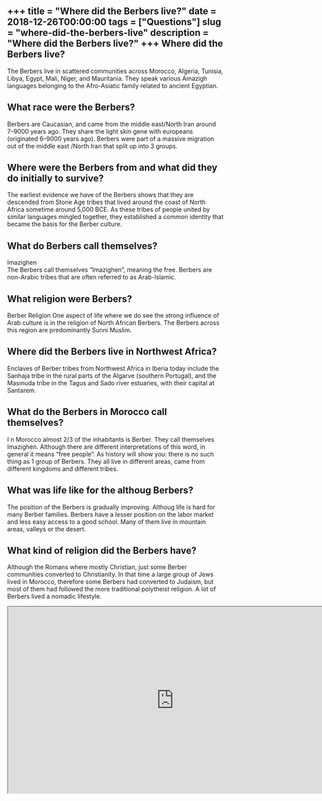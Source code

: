 +++
title = "Where did the Berbers live?"
date = 2018-12-26T00:00:00
tags = ["Questions"]
slug = "where-did-the-berbers-live"
description = "Where did the Berbers live?"
+++
Where did the Berbers live?
---------------------------

The Berbers live in scattered communities across Morocco, Algeria, Tunisia, Libya, Egypt, Mali, Niger, and Mauritania. They speak various Amazigh languages belonging to the Afro-Asiatic family related to ancient Egyptian.

What race were the Berbers?
---------------------------

Berbers are Caucasian, and came from the middle east/North Iran around 7–9000 years ago. They share the light skin gene with europeans (originated 6–9000 years ago). Berbers were part of a massive migration out of the middle east /North Iran that split up into 3 groups.

Where were the Berbers from and what did they do initially to survive?
----------------------------------------------------------------------

The earliest evidence we have of the Berbers shows that they are descended from Stone Age tribes that lived around the coast of North Africa sometime around 5,000 BCE. As these tribes of people united by similar languages mingled together, they established a common identity that became the basis for the Berber culture.

What do Berbers call themselves?
--------------------------------

Imazighen  
The Berbers call themselves “Imazighen”, meaning the free. Berbers are non-Arabic tribes that are often referred to as Arab-Islamic.

What religion were Berbers?
---------------------------

Berber Religion One aspect of life where we do see the strong influence of Arab culture is in the religion of North African Berbers. The Berbers across this region are predominantly Sunni Muslim.

Where did the Berbers live in Northwest Africa?
-----------------------------------------------

Enclaves of Berber tribes from Northwest Africa in Iberia today include the Sanhaja tribe in the rural parts of the Algarve (southern Portugal), and the Masmuda tribe in the Tagus and Sado river estuaries, with their capital at Santarem.

What do the Berbers in Morocco call themselves?
-----------------------------------------------

I n Morocco almost 2/3 of the inhabitants is Berber. They call themselves Imazighen. Although there are different interpretations of this word, in general it means “free people”. As history will show you: there is no such thing as 1 group of Berbers. They all live in different areas, came from different kingdoms and different tribes.

What was life like for the althoug Berbers?
-------------------------------------------

The position of the Berbers is gradually improving. Althoug life is hard for many Berber families. Berbers have a lesser position on the labor market and less easy access to a good school. Many of them live in mountain areas, valleys or the desert.

What kind of religion did the Berbers have?
-------------------------------------------

Although the Romans where mostly Christian, just some Berber communities converted to Christianity. In that time a large group of Jews lived in Morocco, therefore some Berbers had converted to Judaism, but most of them had followed the more traditional polytheist religion. A lot of Berbers lived a nomadic lifestyle.

<iframe allow="accelerometer; autoplay; clipboard-write; encrypted-media; gyroscope; picture-in-picture" allowfullscreen="" class="__youtube_prefs__  epyt-is-override  no-lazyload" data-no-lazy="1" data-origheight="433" data-origwidth="770" data-skipgform_ajax_framebjll="" height="433" id="_ytid_42549" loading="lazy" src="https://www.youtube.com/embed/FvNn9o4Fn6E?enablejsapi=1&autoplay=0&cc_load_policy=0&cc_lang_pref=&iv_load_policy=1&loop=0&modestbranding=0&rel=1&fs=1&playsinline=0&autohide=2&theme=dark&color=red&controls=1&" title="YouTube player" width="770"></iframe>